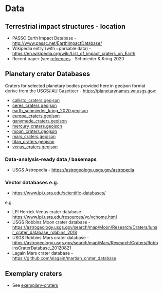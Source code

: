 # Data

## Terrestrial impact structures - location 

* PASSC Earth Impact Database - http://www.passc.net/EarthImpactDatabase/
* Wikipedia entry (with ~parsable data) - https://en.wikipedia.org/wiki/List_of_impact_craters_on_Earth
* Recent paper (see [refeences](../references.md) - Schmieder & Kring 2020

## Planetary crater Databases

Craters for selected planetary bodies provided here in geojson format derive from the USGS/IAU Gazetteer - https://planetarynames.wr.usgs.gov:

* [callisto_craters.geojson](callisto_craters.geojson) 
* [ceres_craters.geojson](ceres_craters.geojson)             
* [earth_schmieder_kring_2020.geojson](earth_schmieder_kring_2020.geojson)
* [europa_craters.geojson](europa_craters.geojson)
* [ganymede_craters.geojson](ganymede_craters.geojson)                    
* [mercury_craters.geojson](mercury_craters.geojson)
* [moon_craters.geojson](moon_craters.geojson)
* [mars_craters.geojson](mars_craters.geojson)
* [titan_craters.geojson](titan_craters.geojson)
* [venus_craters.geojson](venus_craters.geojson)

### Data-analysis-ready data / basemaps

* USGS Astropedia - https://astrogeology.usgs.gov/astropedia

### Vector databases e.g.

* https://www.lpi.usra.edu/scientific-databases/

e.g. 
* LPI  Herrick Venus crater database - https://www.lpi.usra.edu/resources/vc/vchome.html
* USGS Robbins Moon crater database - https://astrogeology.usgs.gov/search/map/Moon/Research/Craters/lunar_crater_database_robbins_2018
* USGS Robbins Mars crater database - https://astrogeology.usgs.gov/search/map/Mars/Research/Craters/RobbinsCraterDatabase_20120821
* Lagain Mars crater database - https://github.com/alagain/martian_crater_database

## Exemplary craters

* See [exemplary-craters](exemplary-craters.md)
